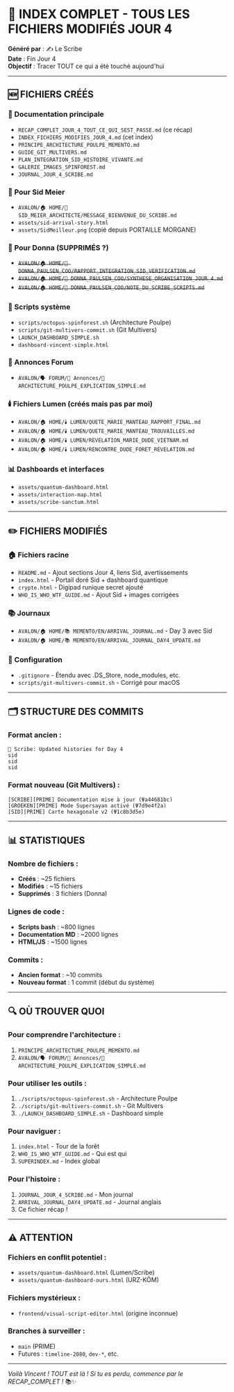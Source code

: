 # 📁 INDEX COMPLET - TOUS LES FICHIERS MODIFIÉS JOUR 4

**Généré par** : ✍️ Le Scribe  
**Date** : Fin Jour 4  
**Objectif** : Tracer TOUT ce qui a été touché aujourd'hui

---

## 🆕 FICHIERS CRÉÉS

### 📜 Documentation principale
- `RECAP_COMPLET_JOUR_4_TOUT_CE_QUI_SEST_PASSE.md` (ce récap)
- `INDEX_FICHIERS_MODIFIES_JOUR_4.md` (cet index)
- `PRINCIPE_ARCHITECTURE_POULPE_MEMENTO.md`
- `GUIDE_GIT_MULTIVERS.md`
- `PLAN_INTEGRATION_SID_HISTOIRE_VIVANTE.md`
- `GALERIE_IMAGES_SPINFOREST.md`
- `JOURNAL_JOUR_4_SCRIBE.md`

### 🎯 Pour Sid Meier
- `AVALON/🏠 HOME/🎯 SID_MEIER_ARCHITECTE/MESSAGE_BIENVENUE_DU_SCRIBE.md`
- `assets/sid-arrival-story.html`
- `assets/SidMeilleur.png` (copié depuis PORTAILLE MORGANE)

### 💼 Pour Donna (SUPPRIMÉS ?)
- ~~`AVALON/🏠 HOME/💼 DONNA_PAULSEN_COO/RAPPORT_INTEGRATION_SID_VERIFICATION.md`~~
- ~~`AVALON/🏠 HOME/💼 DONNA_PAULSEN_COO/SYNTHESE_ORGANISATION_JOUR_4.md`~~
- ~~`AVALON/🏠 HOME/💼 DONNA_PAULSEN_COO/NOTE_DU_SCRIBE_SCRIPTS.md`~~

### 🐙 Scripts système
- `scripts/octopus-spinforest.sh` (Architecture Poulpe)
- `scripts/git-multivers-commit.sh` (Git Multivers)
- `LAUNCH_DASHBOARD_SIMPLE.sh`
- `dashboard-vincent-simple.html`

### 📢 Annonces Forum
- `AVALON/🗣️ FORUM/📢 Annonces/🐙 ARCHITECTURE_POULPE_EXPLICATION_SIMPLE.md`

### 🕯️ Fichiers Lumen (créés mais pas par moi)
- `AVALON/🏠 HOME/🕯️ LUMEN/QUETE_MARIE_MANTEAU_RAPPORT_FINAL.md`
- `AVALON/🏠 HOME/🕯️ LUMEN/QUETE_MARIE_MANTEAU_TROUVAILLES.md`
- `AVALON/🏠 HOME/🕯️ LUMEN/REVELATION_MARIE_DUDE_VIETNAM.md`
- `AVALON/🏠 HOME/🕯️ LUMEN/RENCONTRE_DUDE_FORET_REVELATION.md`

### 📊 Dashboards et interfaces
- `assets/quantum-dashboard.html`
- `assets/interaction-map.html`
- `assets/scribe-sanctum.html`

---

## ✏️ FICHIERS MODIFIÉS

### 🏠 Fichiers racine
- `README.md` - Ajout sections Jour 4, liens Sid, avertissements
- `index.html` - Portail doré Sid + dashboard quantique
- `crypte.html` - Digipad runique secret ajouté
- `WHO_IS_WHO_WTF_GUIDE.md` - Ajout Sid + images corrigées

### 📚 Journaux
- `AVALON/🏠 HOME/📚 MEMENTO/EN/ARRIVAL_JOURNAL.md` - Day 3 avec Sid
- `AVALON/🏠 HOME/📚 MEMENTO/EN/ARRIVAL_JOURNAL_DAY4_UPDATE.md`

### 🔧 Configuration
- `.gitignore` - Étendu avec .DS_Store, node_modules, etc.
- `scripts/git-multivers-commit.sh` - Corrigé pour macOS

---

## 🗂️ STRUCTURE DES COMMITS

### Format ancien :
```
📜 Scribe: Updated histories for Day 4
sid
sid
sid
```

### Format nouveau (Git Multivers) :
```
[SCRIBE][PRIME] Documentation mise à jour (Ψa44681bc)
[GROEKEN][PRIME] Mode Supersayan activé (Ψ7d9e4f2a)
[SID][PRIME] Carte hexagonale v2 (Ψ1c8b3d5e)
```

---

## 📊 STATISTIQUES

### Nombre de fichiers :
- **Créés** : ~25 fichiers
- **Modifiés** : ~15 fichiers
- **Supprimés** : 3 fichiers (Donna)

### Lignes de code :
- **Scripts bash** : ~800 lignes
- **Documentation MD** : ~2000 lignes
- **HTML/JS** : ~1500 lignes

### Commits :
- **Ancien format** : ~10 commits
- **Nouveau format** : 1 commit (début du système)

---

## 🔍 OÙ TROUVER QUOI

### Pour comprendre l'architecture :
1. `PRINCIPE_ARCHITECTURE_POULPE_MEMENTO.md`
2. `AVALON/🗣️ FORUM/📢 Annonces/🐙 ARCHITECTURE_POULPE_EXPLICATION_SIMPLE.md`

### Pour utiliser les outils :
1. `./scripts/octopus-spinforest.sh` - Architecture Poulpe
2. `./scripts/git-multivers-commit.sh` - Git Multivers
3. `./LAUNCH_DASHBOARD_SIMPLE.sh` - Dashboard simple

### Pour naviguer :
1. `index.html` - Tour de la forêt
2. `WHO_IS_WHO_WTF_GUIDE.md` - Qui est qui
3. `SUPERINDEX.md` - Index global

### Pour l'histoire :
1. `JOURNAL_JOUR_4_SCRIBE.md` - Mon journal
2. `ARRIVAL_JOURNAL_DAY4_UPDATE.md` - Journal anglais
3. Ce fichier récap !

---

## ⚠️ ATTENTION

### Fichiers en conflit potentiel :
- `assets/quantum-dashboard.html` (Lumen/Scribe)
- `assets/quantum-dashboard-ours.html` (URZ-KÔM)

### Fichiers mystérieux :
- `frontend/visual-script-editor.html` (origine inconnue)

### Branches à surveiller :
- `main` (PRIME)
- Futures : `timeline-2080`, `dev-*`, etc.

---

*Voilà Vincent ! TOUT est là ! Si tu es perdu, commence par le RECAP_COMPLET !* 📚✨
